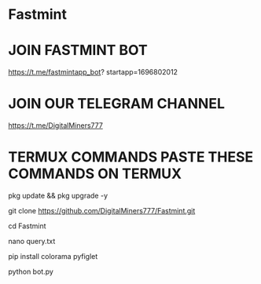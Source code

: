 # Fastmint

# JOIN FASTMINT BOT

https://t.me/fastmintapp_bot?
startapp=1696802012

# JOIN OUR TELEGRAM CHANNEL

https://t.me/DigitalMiners777

# TERMUX COMMANDS PASTE THESE COMMANDS ON TERMUX

pkg update && pkg upgrade -y

git clone https://github.com/DigitalMiners777/Fastmint.git

cd Fastmint

nano query.txt

pip install colorama pyfiglet

python bot.py
